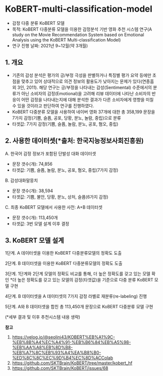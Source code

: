 # KoBERT-multi-classification-model
- 감정 다중 분류 KoBERT 모델
- 목적: KoBERT 다중분류 모델을 이용한 감정분석 기반 영화 추천 시스템 연구(A study on the Movie Recommendation System based on Emotional Analysis using the KoBERT Multi-classification Model)
- 연구 진행 날짜: 2021년 9~12월(약 3개월)

## 1. 개요
- 기존의 감성 분석은 평가의 긍/부정 극성을 판별하거나 특징별 평가 요약 등에만 초점을 맞추고 있어 상대적으로 의견 정보의 활용도가 낮아지는 문제가 있다(연종흠 외 3인, 2011). 해당 연구는 긍/부정을 나타내는 감성(Sentimental) 수준에서의 분류가 아닌 소비자의 감정(Emotional)을 고려해 리뷰 데이터에 나타난 소비자의 반응이 어떤 감정을 나타내는지에 대해 분석한 결과가 다른 소비자에게 영향을 미칠 수 있을 것이라고 판단하여 연구를 진행하였다.
- KoBERT 다중분류 모델을 사용하여 네이버 영화 37개에 대한 총 358,199 문장을 7가지 감정(기쁨, 슬픔, 공포, 당황, 분노, 놀람, 중립)으로 분류
- 타겟값: 7가지 감정(기쁨, 슬픔, 놀람, 분노, 공포, 혐오, 중립)

## 2. 사용한 데이터셋(*출처: 한국지능정보사회진흥원)

A. 한국어 감정 정보가 포함된 단발성 대화 데이터셋
- 문장 갯수(개): 74,856
- 타겟값: 기쁨, 슬픔, 놀람, 분노, 공포, 혐오, 중립(7가지 감정)

B. 감성대화말뭉치
- 문장 갯수(개): 38,594
- 타겟값: 기쁨, 불안, 당황, 분노, 상처, 슬픔(6가지 감정)

C. 최종 KoBERT 모델에서 사용한 사전: A+B 데이터셋
- 문장 갯수(개): 113,450개
- 타겟값: 3번 모델 설계 이후 결정

## 3. KoBERT 모델 설계
1단계. A 데이터셋을 이용한 KoBERT 다중분류모델의 정확도 도출

2단계. B 데이터셋을 이용한 KoBERT 다중분류모델의 정확도 도출

3단계. 1단계와 2단계 모델의 정확도 비교를 통해, 더 높은 정확도를 갖고 있는 모델 확인
*더 높은 정확도를 갖고 있는 모델의 감정(타겟값)을 기준으로 다중 분류 KoBERT 모델 구현

4단계. B 데이터셋을 A 데이터셋의 7가지 감정 라벨로 재분류(re-labeling) 진행

5단계. A와 B 데이터셋을 합친 총 113,450개 문장으로 KoBERT 다중분류 모델 구현

(*세부 결과 및 이후 추천시스템 내용 생략)

**참고**
1. https://velog.io/@seolini43/KOBERT%EB%A1%9C-%EB%8B%A4%EC%A4%91-%EB%B6%84%EB%A5%98-%EB%AA%A8%EB%8D%B8-%EB%A7%8C%EB%93%A4%EA%B8%B0-%ED%8C%8C%EC%9D%B4%EC%8D%ACColab
2. https://github.com/SKTBrain/KoBERT/tree/master/kobert_hf
3. https://github.com/SKTBrain/KoBERT/issues/68
